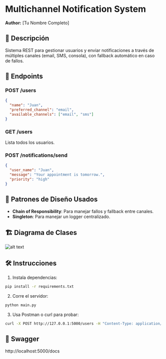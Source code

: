 # Multichannel Notification System

**Author:** [Tu Nombre Completo]

## 📌 Descripción

Sistema REST para gestionar usuarios y enviar notificaciones a través de múltiples canales (email, SMS, consola), con fallback automático en caso de fallos.

## 🚀 Endpoints

### POST /users

```json
{
  "name": "Juan",
  "preferred_channel": "email",
  "available_channels": ["email", "sms"]
}
```

### GET /users

Lista todos los usuarios.

### POST /notifications/send

```json
{
  "user_name": "Juan",
  "message": "Your appointment is tomorrow.",
  "priority": "high"
}
```

## 🎯 Patrones de Diseño Usados

- **Chain of Responsibility**: Para manejar fallos y fallback entre canales.
- **Singleton**: Para manejar un logger centralizado.

## 🏗️ Diagrama de Clases

![alt text](bLHVRze-57tFfx3wyalq6vNs6esfBCre99gW11wggOfCkAIM71lPfXhQzjtdsCQGZeBw0lBzSyyvroU-ameBjUjey1yQZySepHVP_UG-hVfJq50i9LfA4EXNWD08CTn1ZAGIvhGLi04XO5qtBvWneCSKViM4uXM5Gqh6Y1AfVkY2v-1Fu4RdN94DQR0Yd3c8dKQhXpWTI8dR0J3XWgYz.png)

## 🛠️ Instrucciones

1. Instala dependencias:

```bash
pip install -r requirements.txt
```

2. Corre el servidor:

```bash
python main.py
```

3. Usa Postman o curl para probar:

```bash
curl -X POST http://127.0.0.1:5000/users -H "Content-Type: application/json" -d '{"name":"Juan","preferred_channel":"email","available_channels":["email","sms"]}'
```

## 📘 Swagger

http://localhost:5000/docs
